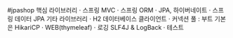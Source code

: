#jpashop
핵심 라이브러리
 · 스프링 MVC
 · 스프링 ORM
 · JPA, 하이버네이트
 · 스프링 데이터 JPA
기타 라이브러리
 · H2 데이터베이스 클라이언트
 · 커넥션 풀 : 부트 기본은 HikariCP
 · WEB(thymeleaf)
 · 로깅 SLF4J & LogBack
 · 테스트